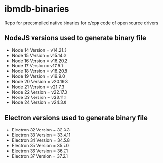 # ibmdb-binaries
Repo for precompiled native binaries for c/cpp code of open source drivers

## NodeJS versions used to generate binary file

* Node 14 Version = v14.21.3
* Node 15 Version = v15.14.0
* Node 16 Version = v16.20.2
* Node 17 Version = v17.9.1
* Node 18 Version = v18.20.8
* Node 19 Version = v19.9.0
* Node 20 Version = v20.19.3
* Node 21 Version = v21.7.3
* Node 22 Version = v22.17.0
* Node 23 Version = v23.11.1
* Node 24 Version = v24.3.0

## Electron versions used to generate binary file

* Electron 32 Version = 32.3.3
* Electron 33 Version = 33.4.11
* Electron 34 Version = 34.5.8
* Electron 35 Version = 35.7.0
* Electron 36 Version = 36.7.1
* Electron 37 Version = 37.2.1
